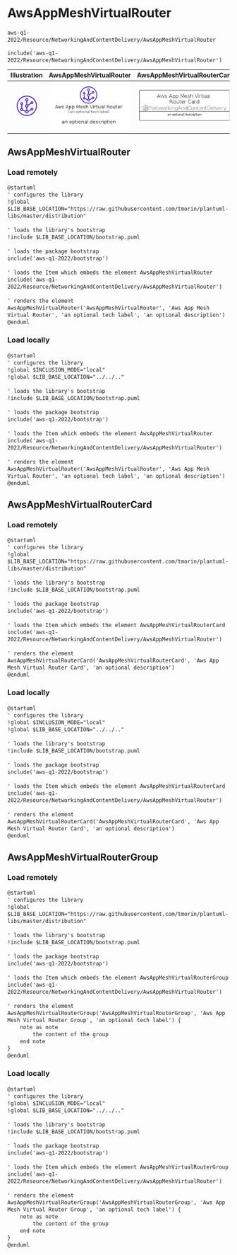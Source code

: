 # AwsAppMeshVirtualRouter


```text
aws-q1-2022/Resource/NetworkingAndContentDelivery/AwsAppMeshVirtualRouter
```

```text
include('aws-q1-2022/Resource/NetworkingAndContentDelivery/AwsAppMeshVirtualRouter')
```



| Illustration | AwsAppMeshVirtualRouter | AwsAppMeshVirtualRouterCard | AwsAppMeshVirtualRouterGroup |
| :---: | :---: | :---: | :---: |
| ![illustration for Illustration](../../../aws-q1-2022/Resource/NetworkingAndContentDelivery/AwsAppMeshVirtualRouter.png) | ![illustration for AwsAppMeshVirtualRouter](../../../aws-q1-2022/Resource/NetworkingAndContentDelivery/AwsAppMeshVirtualRouter.Local.png) | ![illustration for AwsAppMeshVirtualRouterCard](../../../aws-q1-2022/Resource/NetworkingAndContentDelivery/AwsAppMeshVirtualRouterCard.Local.png) | ![illustration for AwsAppMeshVirtualRouterGroup](../../../aws-q1-2022/Resource/NetworkingAndContentDelivery/AwsAppMeshVirtualRouterGroup.Local.png) |




## AwsAppMeshVirtualRouter

### Load remotely
```plantuml
@startuml
' configures the library
!global $LIB_BASE_LOCATION="https://raw.githubusercontent.com/tmorin/plantuml-libs/master/distribution"

' loads the library's bootstrap
!include $LIB_BASE_LOCATION/bootstrap.puml

' loads the package bootstrap
include('aws-q1-2022/bootstrap')

' loads the Item which embeds the element AwsAppMeshVirtualRouter
include('aws-q1-2022/Resource/NetworkingAndContentDelivery/AwsAppMeshVirtualRouter')

' renders the element
AwsAppMeshVirtualRouter('AwsAppMeshVirtualRouter', 'Aws App Mesh Virtual Router', 'an optional tech label', 'an optional description')
@enduml
```

### Load locally
```plantuml
@startuml
' configures the library
!global $INCLUSION_MODE="local"
!global $LIB_BASE_LOCATION="../../.."

' loads the library's bootstrap
!include $LIB_BASE_LOCATION/bootstrap.puml

' loads the package bootstrap
include('aws-q1-2022/bootstrap')

' loads the Item which embeds the element AwsAppMeshVirtualRouter
include('aws-q1-2022/Resource/NetworkingAndContentDelivery/AwsAppMeshVirtualRouter')

' renders the element
AwsAppMeshVirtualRouter('AwsAppMeshVirtualRouter', 'Aws App Mesh Virtual Router', 'an optional tech label', 'an optional description')
@enduml
```

## AwsAppMeshVirtualRouterCard

### Load remotely
```plantuml
@startuml
' configures the library
!global $LIB_BASE_LOCATION="https://raw.githubusercontent.com/tmorin/plantuml-libs/master/distribution"

' loads the library's bootstrap
!include $LIB_BASE_LOCATION/bootstrap.puml

' loads the package bootstrap
include('aws-q1-2022/bootstrap')

' loads the Item which embeds the element AwsAppMeshVirtualRouterCard
include('aws-q1-2022/Resource/NetworkingAndContentDelivery/AwsAppMeshVirtualRouter')

' renders the element
AwsAppMeshVirtualRouterCard('AwsAppMeshVirtualRouterCard', 'Aws App Mesh Virtual Router Card', 'an optional description')
@enduml
```

### Load locally
```plantuml
@startuml
' configures the library
!global $INCLUSION_MODE="local"
!global $LIB_BASE_LOCATION="../../.."

' loads the library's bootstrap
!include $LIB_BASE_LOCATION/bootstrap.puml

' loads the package bootstrap
include('aws-q1-2022/bootstrap')

' loads the Item which embeds the element AwsAppMeshVirtualRouterCard
include('aws-q1-2022/Resource/NetworkingAndContentDelivery/AwsAppMeshVirtualRouter')

' renders the element
AwsAppMeshVirtualRouterCard('AwsAppMeshVirtualRouterCard', 'Aws App Mesh Virtual Router Card', 'an optional description')
@enduml
```

## AwsAppMeshVirtualRouterGroup

### Load remotely
```plantuml
@startuml
' configures the library
!global $LIB_BASE_LOCATION="https://raw.githubusercontent.com/tmorin/plantuml-libs/master/distribution"

' loads the library's bootstrap
!include $LIB_BASE_LOCATION/bootstrap.puml

' loads the package bootstrap
include('aws-q1-2022/bootstrap')

' loads the Item which embeds the element AwsAppMeshVirtualRouterGroup
include('aws-q1-2022/Resource/NetworkingAndContentDelivery/AwsAppMeshVirtualRouter')

' renders the element
AwsAppMeshVirtualRouterGroup('AwsAppMeshVirtualRouterGroup', 'Aws App Mesh Virtual Router Group', 'an optional tech label') {
    note as note
        the content of the group
    end note
}
@enduml
```

### Load locally
```plantuml
@startuml
' configures the library
!global $INCLUSION_MODE="local"
!global $LIB_BASE_LOCATION="../../.."

' loads the library's bootstrap
!include $LIB_BASE_LOCATION/bootstrap.puml

' loads the package bootstrap
include('aws-q1-2022/bootstrap')

' loads the Item which embeds the element AwsAppMeshVirtualRouterGroup
include('aws-q1-2022/Resource/NetworkingAndContentDelivery/AwsAppMeshVirtualRouter')

' renders the element
AwsAppMeshVirtualRouterGroup('AwsAppMeshVirtualRouterGroup', 'Aws App Mesh Virtual Router Group', 'an optional tech label') {
    note as note
        the content of the group
    end note
}
@enduml
```

